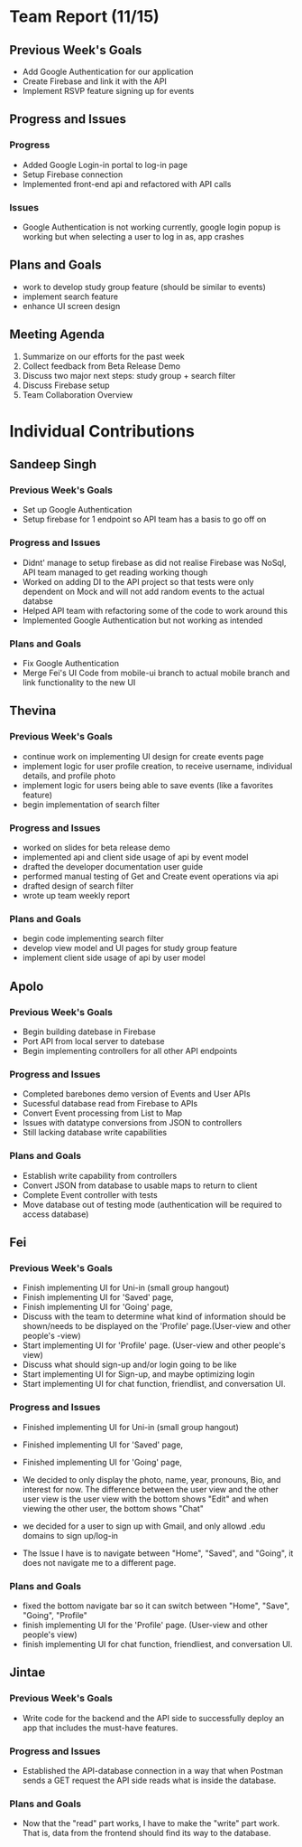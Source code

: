 # Team Report (11/15)

## Previous Week's Goals
- Add Google Authentication for our application
- Create Firebase and link it with the API
- Implement RSVP feature signing up for events

## Progress and Issues

### Progress
- Added Google Login-in portal to log-in page
- Setup Firebase connection
- Implemented front-end api and refactored with API calls

### Issues
- Google Authentication is not working currently, google login popup is working but when selecting a user to log in as, app crashes

## Plans and Goals
- work to develop study group feature (should be similar to events)
- implement search feature
- enhance UI screen design

## Meeting Agenda
1. Summarize on our efforts for the past week
2. Collect feedback from Beta Release Demo
3. Discuss two major next steps: study group + search filter
4. Discuss Firebase setup
5. Team Collaboration Overview

# Individual Contributions

## Sandeep Singh

### Previous Week's Goals
- Set up Google Authentication
- Setup firebase for 1 endpoint so API team has a basis to go off on


### Progress and Issues
- Didnt' manage to setup firebase as did not realise Firebase was NoSql, API team managed to get reading working though
- Worked on adding DI to the API project so that tests were only dependent on Mock and will not add random events to the actual databse
- Helped API team with refactoring some of the code to work around this
- Implemented Google Authentication but not working as intended

### Plans and Goals
- Fix Google Authentication
- Merge Fei's UI Code from mobile-ui branch to actual mobile branch and link functionality to the new UI

## Thevina

### Previous Week's Goals
- continue work on implementing UI design for create events page
- implement logic for user profile creation, to receive username, individual details, and profile photo
- implement logic for users being able to save events (like a favorites feature)
- begin implementation of search filter

### Progress and Issues
- worked on slides for beta release demo
- implemented api and client side usage of api by event model
- drafted the developer documentation user guide
- performed manual testing of Get and Create event operations via api
- drafted design of search filter
- wrote up team weekly report


### Plans and Goals
- begin code implementing search filter
- develop view model and UI pages for study group feature
- implement client side usage of api by user model


## Apolo

### Previous Week's Goals
- Begin building datebase in Firebase
- Port API from local server to datebase
- Begin implementing controllers for all other API endpoints

### Progress and Issues
- Completed barebones demo version of Events and User APIs
- Sucessful database read from Firebase to APIs
- Convert Event processing from List to Map
- Issues with datatype conversions from JSON to controllers
- Still lacking database write capabilities

### Plans and Goals
- Establish write capability from controllers
- Convert JSON from database to usable maps to return to client
- Complete Event controller with tests
- Move database out of testing mode (authentication will be required to access database)


## Fei
### Previous Week's Goals
- Finish implementing UI for Uni-in (small group hangout)
- Finish implementing UI for 'Saved' page,
- Finish implementing UI for 'Going' page,
- Discuss with the team to determine what kind of information should be shown/needs to be displayed on the 'Profile' page.(User-view and other people's -view) 
- Start implementing UI for 'Profile' page. (User-view and other people's view) 
- Discuss what should sign-up and/or login going to be like
- Start implementing UI for Sign-up, and maybe optimizing login
- Start implementing UI for chat function, friendlist, and conversation UI.

### Progress and Issues
- Finished implementing UI for Uni-in (small group hangout)
- Finished implementing UI for 'Saved' page,
- Finished implementing UI for 'Going' page,
- We decided to only display the photo, name, year, pronouns, Bio, and interest for now. The difference between the user view and the other user view is the user view with the bottom shows "Edit" and when viewing the other user, the bottom shows "Chat"
- we decided for a user to sign up with Gmail, and only allowd .edu domains to sign up/log-in

- The Issue I have is to navigate between "Home", "Saved", and "Going", it does not navigate me to a different page.

### Plans and Goals
- fixed the bottom navigate bar so it can switch between "Home", "Save", "Going", "Profile"
- finish implementing UI for the 'Profile' page. (User-view and other people's view) 
- finish implementing UI for chat function, friendliest, and conversation UI.

## Jintae

### Previous Week's Goals
- Write code for the backend and the API side to successfully deploy an app that includes the must-have features.

### Progress and Issues
- Established the API-database connection in a way that when Postman sends a GET request the API side reads what is inside the database.

### Plans and Goals
- Now that the "read" part works, I have to make the "write" part work. That is, data from the frontend should find its way to the database.
